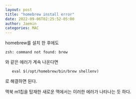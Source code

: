 ```yaml
---
layout: post
title: "homebrew install error"
date: 2022-09-06T02:25:52-05:00
author: Jaemin
categories: MAC
---
```


homebrew를 설치 한 후에도 
```
zsh: command not found: brew
```
와 같은 에러가 계속 나온다면
```
   eval $(/opt/homebrew/bin/brew shellenv)
```
로 해결하면 된다.

맥북 m1칩을 탑재한 새로운 맥에서는 이러한 에러가 나타나는 듯 하다.